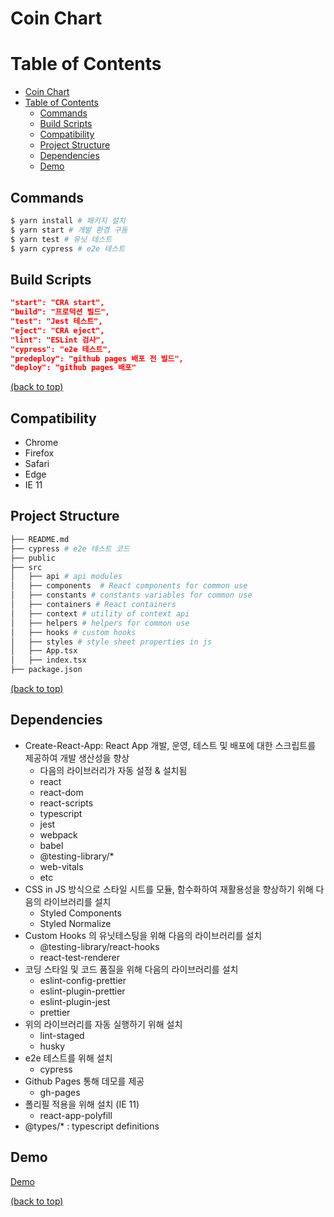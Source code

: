 # Coin Chart

# Table of Contents

- [Coin Chart](#coin-chart)
- [Table of Contents](#table-of-contents)
  - [Commands](#commands)
  - [Build Scripts](#build-scripts)
  - [Compatibility](#compatibility)
  - [Project Structure](#project-structure)
  - [Dependencies](#dependencies)
  - [Demo](#demo)

## Commands

```sh
$ yarn install # 패키지 설치
$ yarn start # 개발 환경 구동
$ yarn test # 유닛 테스트
$ yarn cypress # e2e 테스트
```

## Build Scripts

```json
"start": "CRA start",
"build": "프로덕션 빌드",
"test": "Jest 테스트",
"eject": "CRA eject",
"lint": "ESLint 검사",
"cypress": "e2e 테스트",
"predeploy": "github pages 배포 전 빌드",
"deploy": "github pages 배포"
```

[(back to top)](##table-of-contents)

## Compatibility

- Chrome
- Firefox
- Safari
- Edge
- IE 11

## Project Structure

```bash
├── README.md
├── cypress # e2e 테스트 코드
├── public
├── src
│   ├── api # api modules
│   ├── components  # React components for common use
│   ├── constants # constants variables for common use
│   ├── containers # React containers
│   ├── context # utility of context api
│   ├── helpers # helpers for common use
│   ├── hooks # custom hooks
│   ├── styles # style sheet properties in js
│   ├── App.tsx
│   ├── index.tsx
├── package.json

```

[(back to top)](##table-of-contents)

## Dependencies
- Create-React-App: React App 개발, 운영, 테스트 및 배포에 대한 스크립트를 제공하여 개발 생산성을 향상
  - 다음의 라이브러리가 자동 설정 & 설치됨
  - react
  - react-dom
  - react-scripts
  - typescript
  - jest
  - webpack
  - babel
  - @testing-library/*
  - web-vitals
  - etc
- CSS in JS 방식으로 스타일 시트를 모듈, 함수화하여 재활용성을 향상하기 위해 다음의 라이브러리를 설치 
  - Styled Components
  - Styled Normalize
- Custom Hooks 의 유닛테스팅을 위해 다음의 라이브러리를 설치
  - @testing-library/react-hooks
  - react-test-renderer
- 코딩 스타일 및 코드 품질을 위해 다음의 라이브러리를 설치
  - eslint-config-prettier
  - eslint-plugin-prettier
  - eslint-plugin-jest
  - prettier
- 위의 라이브러리를 자동 실행하기 위해 설치
  - lint-staged
  - husky
- e2e 테스트를 위해 설치
  - cypress
- Github Pages 통해 데모를 제공
  - gh-pages 
- 폴리필 적용을 위해 설치 (IE 11)
  - react-app-polyfill
- @types/* : typescript definitions

## Demo
[Demo](https://kevin-grylls.github.io/my-coin-bookmarks/)

[(back to top)](##table-of-contents)
